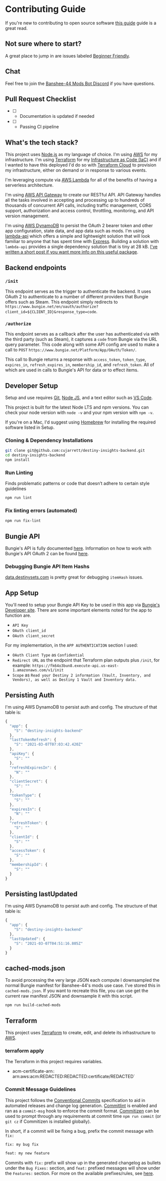 # Contributing Guide

If you're new to contributing to open source software
[this guide](https://opensource.guide/how-to-contribute/) guide is a great read.

## Not sure where to start?

A great place to jump in are issues labeled [Beginner Friendly](https://github.com/cujarrett/destiny-insights-backend/labels/Beginner%20Friendly).

## Chat

Feel free to join the [Banshee-44 Mods Bot Discord](https://discord.gg/Pv3xrPV) if you have questions.

## Pull Request Checklist

- [ ] - Documentation is updated if needed
- [ ] - Passing CI pipeline

## What's the tech stack?

This project uses [Node.js](https://nodejs.org/en/) as my language of choice. I'm using [AWS](https://aws.amazon.com/) for my infrastructure. I'm using [Terraform](https://www.terraform.io/) for my
[Infrastructure as Code (IaC)](https://en.wikipedia.org/wiki/Infrastructure_as_code) and if I wanted to have this deployed I'd do so with
[Terraform Cloud](https://www.terraform.io/docs/cloud/overview.html) to provision my infrastructure,
either on demand or in response to various events.

I'm leveraging compute via [AWS Lambda](https://aws.amazon.com/lambda/) for all of the benefits of having a serverless architecture.

I'm using [AWS API Gateway](https://aws.amazon.com/api-gateway/) to create our RESTful API. API Gateway handles all the tasks involved in accepting and processing up to hundreds of thousands of concurrent API calls, including traffic management, CORS support, authorization and access control, throttling, monitoring, and API version management.

I'm using [AWS DynamoDB](https://aws.amazon.com/dynamodb/) to persist the OAuth 2 bearer token and other app configuration, state data, and app data such as mods.
I'm using [lambda-api](https://github.com/jeremydaly/lambda-api) which offers a simple and lightweight solution that will look familiar to anyone that has spent time with [Express](https://github.com/expressjs/express). Building a solution with `lambda-api` provides a single dependency solution that is tiny at 28 kB. [I've written a short post if you want more info on this useful package](https://dev.to/cujarrett/build-an-express-like-app-on-aws-lambda-12g6).

## Backend endpoints

### `/init`

This endpoint serves as the trigger to authenticate the backend. It uses OAuth 2 to authenticate to a number of different providers that Bungie offers such as Steam. This endpoint simply redirects to `https://www.bungie.net/en/oauth/authorize?client_id=${CLIENT_ID}&response_type=code`.

### `/authorize`

This endpoint serves as a callback after the user has authenticated via with the third party (such as Steam), it captures a `code` from Bungie via the URL query parameter. This code along with some API config are used to make a call to `POST` `https://www.bungie.net/Platform/App/OAuth/Token/`.

This call to Bungie returns a response with `access_token`, `token_type`, `expires_in`, `refresh_expires_in`, `membership_id`, and `refresh_token`. All of which are used in calls to Bungie's API for data or to effect items.

## Developer Setup
Setup and use requires [Git](https://git-scm.com/), [Node JS](https://nodejs.org/en/), and a text
editor such as [VS Code](https://code.visualstudio.com/).

This project is built for the latest Node LTS and npm versions. You can
check your node version with `node -v` and your npm version with `npm -v`.

If you're on a Mac, I'd suggest using [Homebrew](https://brew.sh/) for installing the required
software listed in Setup.

### Cloning & Dependency Installations
```sh
git clone git@github.com:cujarrett/destiny-insights-backend.git
cd destiny-insights-backend
npm install
```

### Run Linting
Finds problematic patterns or code that doesn’t adhere to certain style guidelines
```sh
npm run lint
```

### Fix linting errors (automated)
```sh
npm run fix-lint
```

## Bungie API

Bungie's API is fully documented [here](https://bungie-net.github.io/multi/index.html). Information on how to work with Bungie's API
OAuth 2 can be found [here](https://github.com/Bungie-net/api/wiki/OAuth-Documentation).

### Debugging Bungie API Item Hashs

[data.destinysets.com](https://data.destinysets.com/?) is pretty great for debugging `itemHash` issues.

## App Setup

You'll need to setup your Bungie API Key to be used in this app via [Bungie's Developer site](https://www.bungie.net/developer).
There are some important elements noted for the app to function are.

- `API Key`
- `OAuth client_id`
- `OAuth client_secret`

For my implementation, in the `APP AUTHENTICATION` section I used:

- `OAuth Client Type` as `Confidential`
- `Redirect URL` as the endpoint that Terraform plan outputs plus `/init`, for example: `https://fk64o3bun8.execute-api.us-east-1.amazonaws.com/v1/init`
- `Scope` as `Read your Destiny 2 information (Vault, Inventory, and Vendors), as well as Destiny 1 Vault and Inventory data.`

## Persisting Auth

I'm using AWS DynamoDB to persist auth and config. The structure of that table is:

```js
{
  "app": {
    "S": "destiny-insights-backend"
  },
  "lastTokenRefresh": {
    "S": "2021-03-07T07:03:42.420Z"
  },
  "apiKey": {
    "S": ""
  },
  "refreshExpiresIn": {
    "N": ""
  },
  "clientSecret": {
    "S": ""
  },
  "tokenType": {
    "S": ""
  },
  "expiresIn": {
    "N": ""
  },
  "refreshToken": {
    "S": ""
  },
  "clientId": {
    "S": ""
  },
  "accessToken": {
    "S": ""
  },
  "membershipId": {
    "S": ""
  }
}
```

## Persisting lastUpdated

I'm using AWS DynamoDB to persist auth and config. The structure of that table is:

```js
{
  "app": {
    "S": "destiny-insights-backend"
  },
  "lastUpdated": {
    "S": "2021-03-07T04:51:16.805Z"
  }
}
```

## cached-mods.json

To avoid processing the very large JSON each compute I downsampled the normal Bungie manifest for Banshee-44's mods use case. I've
stored this in `cached-mods.json`. If you want to recreate this file, you can use get the current raw manifest JSON and downsample it
with this script.

```sh
npm run build-cached-mods
```

## Terraform

This project uses [Terraform](https://www.terraform.io/) to create, edit, and delete its infrastructure to [AWS](https://aws.amazon.com/).

### terraform apply

The Terraform in this project requires variables.

- acm-certificate-arn`: `arn:aws:acm:REDACTED:REDACTED:certificate/REDACTED`

### Commit Message Guidelines

This project follows the [Conventional Commits](https://www.conventionalcommits.org/en/v1.0.0-beta.3/) specification to
aid in automated releases and change log generation. [Commitlint](https://github.com/conventional-changelog/commitlint)
is enabled and ran as a `commit-msg` hook to enforce the commit format.
[Commitizen](http://commitizen.github.io/cz-cli/) can be used to prompt through any requirements at commit time
`npm run commit` (or `git cz` if Commitizen is installed globally).

In short, if a commit will be fixing a bug, prefix the commit message with `fix:`

```sh
fix: my bug fix
```

```sh
feat: my new feature
```

Commits with `fix:` prefix will show up in the generated changelog as bullets under the `Bug Fixes:` section, and
`feat:` prefixed messages will show under the `Features:` section. For more on the available prefixes/rules, see
[here](https://github.com/conventional-changelog/commitlint/tree/master/%40commitlint/config-conventional#rules).
